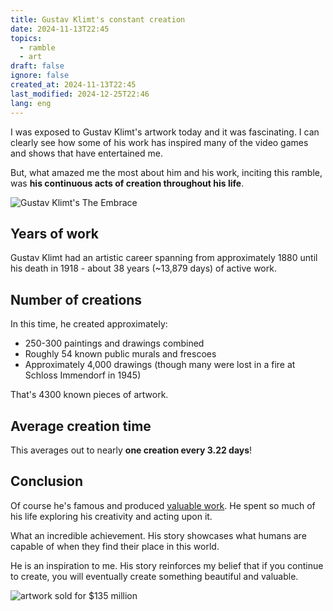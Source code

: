 ```yaml
---
title: Gustav Klimt's constant creation
date: 2024-11-13T22:45
topics:
  - ramble
  - art
draft: false
ignore: false
created_at: 2024-11-13T22:45
last_modified: 2024-12-25T22:46
lang: eng
---
```


I was exposed to Gustav Klimt's artwork today and it was fascinating. I can clearly see how some of his work has inspired many of the video games and shows that have entertained me.

But, what amazed me the most about him and his work, inciting this ramble, was **his continuous acts of creation throughout his life**.

![Gustav Klimt's The Embrace](https://upload.wikimedia.org/wikipedia/commons/thumb/8/8b/Gustav_Klimt_031.jpg/1024px-Gustav_Klimt_031.jpg)

## Years of work

Gustav Klimt had an artistic career spanning from approximately 1880 until his death in 1918 - about 38 years (~13,879 days) of active work.

## Number of creations

In this time, he created approximately:

- 250-300 paintings and drawings combined
- Roughly 54 known public murals and frescoes
- Approximately 4,000 drawings (though many were lost in a fire at Schloss Immendorf in 1945)

That's 4300 known pieces of artwork.

## Average creation time

This averages out to nearly **one creation every 3.22 days**!

## Conclusion

Of course he's famous and produced [valuable work](https://en.wikipedia.org/wiki/Gustav_Klimt#Posthumous_auction_history). He spent so much of his life exploring his creativity and acting upon it.

What an incredible achievement. His story showcases what humans are capable of when they find their place in this world.

He is an inspiration to me. His story reinforces my belief that if you continue to create, you will eventually create something beautiful and valuable.


![artwork sold for $135 million](https://upload.wikimedia.org/wikipedia/commons/thumb/1/18/Gustav_Klimt%2C_1907%2C_Adele_Bloch-Bauer_I%2C_Neue_Galerie_New_York.jpg/440px-Gustav_Klimt%2C_1907%2C_Adele_Bloch-Bauer_I%2C_Neue_Galerie_New_York.jpg)
